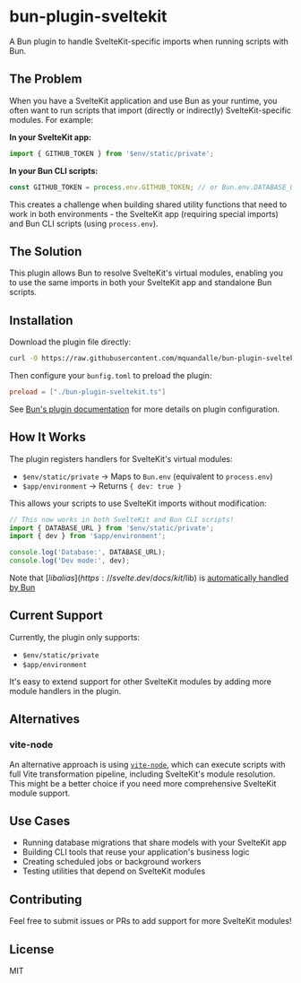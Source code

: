 # bun-plugin-sveltekit

A Bun plugin to handle SvelteKit-specific imports when running scripts with Bun.

## The Problem

When you have a SvelteKit application and use Bun as your runtime, you often want to run scripts that import (directly or indirectly) SvelteKit-specific modules. For example:

**In your SvelteKit app:**
```javascript
import { GITHUB_TOKEN } from '$env/static/private';
```

**In your Bun CLI scripts:**
```javascript
const GITHUB_TOKEN = process.env.GITHUB_TOKEN; // or Bun.env.DATABASE_URL
```

This creates a challenge when building shared utility functions that need to work in both environments - the SvelteKit app (requiring special imports) and Bun CLI scripts (using `process.env`).

## The Solution

This plugin allows Bun to resolve SvelteKit's virtual modules, enabling you to use the same imports in both your SvelteKit app and standalone Bun scripts.

## Installation

Download the plugin file directly:

```bash
curl -O https://raw.githubusercontent.com/mquandalle/bun-plugin-sveltekit/main/bun-plugin-sveltekit.ts
```

Then configure your `bunfig.toml` to preload the plugin:

```toml
preload = ["./bun-plugin-sveltekit.ts"]
```

See [Bun's plugin documentation](https://bun.sh/docs/runtime/plugins) for more details on plugin configuration.

## How It Works

The plugin registers handlers for SvelteKit's virtual modules:

- `$env/static/private` → Maps to `Bun.env` (equivalent to `process.env`)
- `$app/environment` → Returns `{ dev: true }`

This allows your scripts to use SvelteKit imports without modification:

```javascript
// This now works in both SvelteKit and Bun CLI scripts!
import { DATABASE_URL } from '$env/static/private';
import { dev } from '$app/environment';

console.log('Database:', DATABASE_URL);
console.log('Dev mode:', dev);
```

Note that [$lib alias](https://svelte.dev/docs/kit/$lib) is [automatically handled by Bun](https://bun.com/guides/runtime/tsconfig-paths)

## Current Support

Currently, the plugin only supports:
- `$env/static/private`
- `$app/environment`

It's easy to extend support for other SvelteKit modules by adding more module handlers in the plugin.

## Alternatives

### vite-node

An alternative approach is using [`vite-node`](https://www.sveltepatterns.dev/how-to-access-svelte-specific-api-in-a-script#use-vite-node), which can execute scripts with full Vite transformation pipeline, including SvelteKit's module resolution. This might be a better choice if you need more comprehensive SvelteKit module support.

## Use Cases

- Running database migrations that share models with your SvelteKit app
- Building CLI tools that reuse your application's business logic
- Creating scheduled jobs or background workers
- Testing utilities that depend on SvelteKit modules

## Contributing

Feel free to submit issues or PRs to add support for more SvelteKit modules!

## License

MIT
